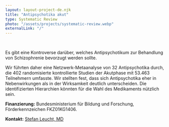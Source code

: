 ```yaml
---
layout: layout-project-de.njk
title: "Antipsychotika akut"
type: Systematic Review
photo: "/assets/projects/systematic-review.webp"
externalLink: "/"
---
```


<br>

Es gibt eine Kontroverse darüber, welches Antipsychotikum zur Behandlung von Schizophrenie bevorzugt werden sollte. 

Wir führten daher eine Netzwerk-Metaanalyse von 32 Antipsychotika durch, die 402 randomisierte kontrollierte Studien der Akutphase mit 53.463 Teilnehmern umfasste. Wir stellten fest, dass sich Antipsychotika eher in Nebenwirkungen als in der Wirksamkeit deutlich unterscheiden. Die identifizierten Hierarchien könnten für die Wahl des Medikaments nützlich sein.

**Finanzierung:** Bundesministerium für Bildung und Forschung, Förderkennzeichen FKZ01KG1406.

**Kontakt:** [Stefan Leucht, MD](/team/prof-stefan-leucht/)
    